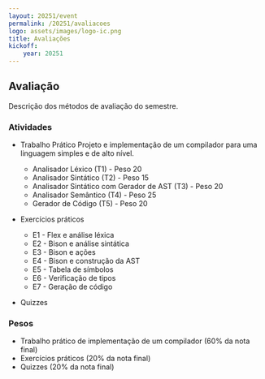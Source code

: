 ```yaml
---
layout: 20251/event
permalink: /20251/avaliacoes
logo: assets/images/logo-ic.png
title: Avaliações
kickoff:
    year: 20251
---
```


## Avaliação

Descrição dos métodos de avaliação do semestre.

### Atividades

* Trabalho Prático
Projeto e implementação de um compilador para uma linguagem simples e de alto nível.
   * Analisador Léxico (T1) - Peso 20
   * Analisador Sintático (T2) - Peso 15
   * Analisador Sintático com Gerador de AST (T3) - Peso 20
   * Analisador Semântico (T4) - Peso 25
   * Gerador de Código (T5) - Peso 20

* Exercícios práticos 
  * E1 - Flex e análise léxica
  * E2 - Bison e análise sintática
  * E3 - Bison e ações 
  * E4 - Bison e construção da AST
  * E5 - Tabela de símbolos
  * E6 - Verificação de tipos
  * E7 - Geração de código

* Quizzes 


### Pesos

* Trabalho prático de implementação de um compilador (60% da nota final)
* Exercícios práticos (20% da nota final)
* Quizzes (20% da nota final)

